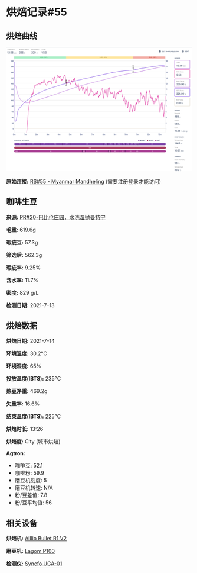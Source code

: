 # 烘焙记录#55

## 烘焙曲线

![Image](res/screenshot.png)

**原始连接:** [RS#55 - Myanmar Mandheling](https://beta.roast.world/@carusyte/roasts/i07AFdu3YGkPeVnOjEasz?) (需要注册登录才能访问)

## 咖啡生豆

**来源:** [PR#20-巴比伦庄园，水洗湿抛曼特宁](https://os_coffee.gitee.io/origin/#/docs/procurement/2021/Mar/pr20/)

**毛重:** 619.6g

**瑕疵豆:** 57.3g

**筛选后:** 562.3g

**瑕疵率:** 9.25%

**含水率:** 11.7%

**密度:** 829 g/L

**检测日期:** 2021-7-13

## 烘焙数据

**烘焙日期:** 2021-7-14

**环境温度:** 30.2°C

**环境湿度:** 65%

**投放温度(IBTS):** 235°C

**熟豆净重:** 469.2g

**失重率:** 16.6%

**结束温度(IBTS):** 225°C

**烘焙时长:** 13:26

**烘焙度:** City (城市烘焙)

**Agtron:**

* 咖啡豆: 52.1
* 咖啡粉: 59.9
* 磨豆机刻度: 5
* 磨豆机转速: N/A
* 粉/豆差值: 7.8
* 粉/豆平均值: 56

## 相关设备

**烘焙机:** [Aillio Bullet R1 V2](https://os_coffee.gitee.io/roastery/#/docs/gears/Aillio%20Bullet%20R1%20V2/)

**磨豆机:** [Lagom P100](https://os_coffee.gitee.io/roastery/#/docs/gears/Lagom%20P100/)

**检测仪:** [Syncfo UCA-01](https://os_coffee.gitee.io/roastery/#/docs/gears/Syncfo%20UCA-01/)
